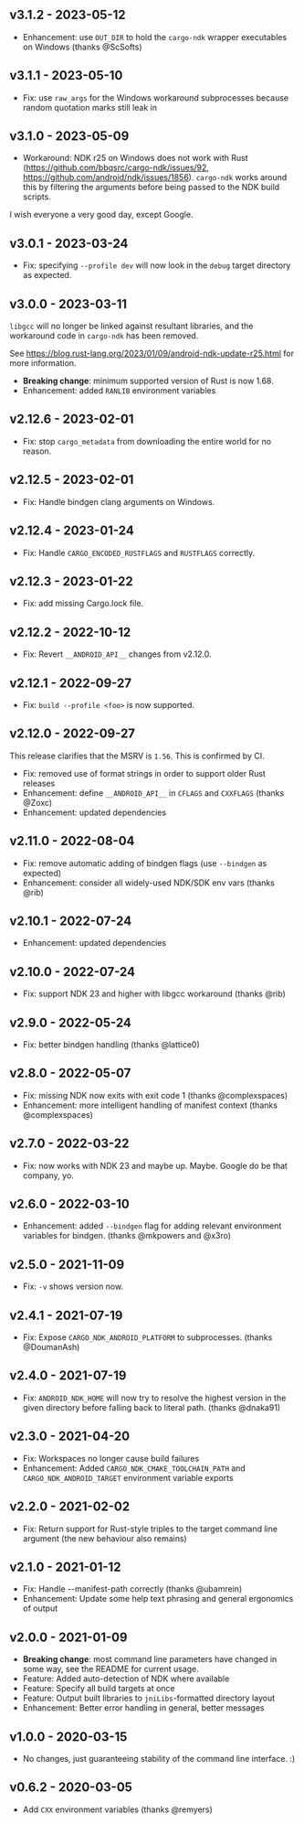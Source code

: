 ## v3.1.2 - 2023-05-12

- Enhancement: use `OUT_DIR` to hold the `cargo-ndk` wrapper executables on Windows (thanks @ScSofts)

## v3.1.1 - 2023-05-10

- Fix: use `raw_args` for the Windows workaround subprocesses because random quotation marks still leak in

## v3.1.0 - 2023-05-09

- Workaround: NDK r25 on Windows does not work with Rust (https://github.com/bbqsrc/cargo-ndk/issues/92, https://github.com/android/ndk/issues/1856). `cargo-ndk` works around this by filtering the arguments before being passed to the NDK build scripts.

I wish everyone a very good day, except Google.

## v3.0.1 - 2023-03-24

- Fix: specifying `--profile dev` will now look in the `debug` target directory as expected.

## v3.0.0 - 2023-03-11

`libgcc` will no longer be linked against resultant libraries, and the workaround code in `cargo-ndk` has been removed.

See https://blog.rust-lang.org/2023/01/09/android-ndk-update-r25.html for more information.

- **Breaking change**: minimum supported version of Rust is now 1.68. 
- Enhancement: added `RANLIB` environment variables

## v2.12.6 - 2023-02-01

- Fix: stop `cargo_metadata` from downloading the entire world for no reason.

## v2.12.5 - 2023-02-01

- Fix: Handle bindgen clang arguments on Windows.

## v2.12.4 - 2023-01-24

- Fix: Handle `CARGO_ENCODED_RUSTFLAGS` and `RUSTFLAGS` correctly.

## v2.12.3 - 2023-01-22

- Fix: add missing Cargo.lock file.

## v2.12.2 - 2022-10-12

- Fix: Revert `__ANDROID_API__` changes from v2.12.0.

## v2.12.1 - 2022-09-27

- Fix: `build --profile <foo>` is now supported.

## v2.12.0 - 2022-09-27

This release clarifies that the MSRV is `1.56`. This is confirmed by CI.

- Fix: removed use of format strings in order to support older Rust releases
- Enhancement: define `__ANDROID_API__` in `CFLAGS` and `CXXFLAGS` (thanks @Zoxc)
- Enhancement: updated dependencies

## v2.11.0 - 2022-08-04

- Fix: remove automatic adding of bindgen flags (use `--bindgen` as expected)
- Enhancement: consider all widely-used NDK/SDK env vars (thanks @rib)

## v2.10.1 - 2022-07-24

- Enhancement: updated dependencies

## v2.10.0 - 2022-07-24

- Fix: support NDK 23 and higher with libgcc workaround (thanks @rib)

## v2.9.0 - 2022-05-24

- Fix: better bindgen handling (thanks @lattice0)

## v2.8.0 - 2022-05-07

- Fix: missing NDK now exits with exit code 1 (thanks @complexspaces)
- Enhancement: more intelligent handling of manifest context (thanks @complexspaces)

## v2.7.0 - 2022-03-22

- Fix: now works with NDK 23 and maybe up. Maybe. Google do be that company, yo.

## v2.6.0 - 2022-03-10

- Enhancement: added `--bindgen` flag for adding relevant environment variables for bindgen. (thanks @mkpowers and @x3ro)

## v2.5.0 - 2021-11-09

- Fix: `-v` shows version now.

## v2.4.1 - 2021-07-19

- Fix: Expose `CARGO_NDK_ANDROID_PLATFORM` to subprocesses. (thanks @DoumanAsh)

## v2.4.0 - 2021-07-19

- Fix: `ANDROID_NDK_HOME` will now try to resolve the highest version in the given directory before falling back to literal path. (thanks @dnaka91)

## v2.3.0 - 2021-04-20

- Fix: Workspaces no longer cause build failures
- Enhancement: Added `CARGO_NDK_CMAKE_TOOLCHAIN_PATH` and `CARGO_NDK_ANDROID_TARGET` environment variable exports

## v2.2.0 - 2021-02-02

- Fix: Return support for Rust-style triples to the target command line argument (the new behaviour also remains)

## v2.1.0 - 2021-01-12

- Fix: Handle --manifest-path correctly (thanks @ubamrein)
- Enhancement: Update some help text phrasing and general ergonomics of output

## v2.0.0 - 2021-01-09

- **Breaking change**: most command line parameters have changed in some way, see the README for current usage.
- Feature: Added auto-detection of NDK where available
- Feature: Specify all build targets at once
- Feature: Output built libraries to `jniLibs`-formatted directory layout
- Enhancement: Better error handling in general, better messages

## v1.0.0 - 2020-03-15

- No changes, just guaranteeing stability of the command line interface. :)

## v0.6.2 - 2020-03-05

- Add `CXX` environment variables (thanks @remyers)

